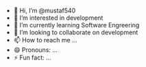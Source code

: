 - 👋 Hi, I’m @mustaf540
- 👀 I’m interested in development
- 🌱 I’m currently learning Software Engreering
- 💞️ I’m looking to collaborate on development
- 📫 How to reach me ...
- 😄 Pronouns: ...
- ⚡ Fun fact: ...

<!---
mustaf540/mustaf540 is a ✨ special ✨ repository because its `README.md` (this file) appears on your GitHub profile.
You can click the Preview link to take a look at your changes.
--->

